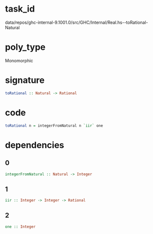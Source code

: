 
# task_id
data/repos/ghc-internal-9.1001.0/src/GHC/Internal/Real.hs--toRational-Natural

# poly_type
Monomorphic

# signature
```haskell
toRational :: Natural -> Rational
```   

# code
```haskell
toRational n = integerFromNatural n `iir` one
```

# dependencies
## 0
```haskell
integerFromNatural :: Natural -> Integer
```
## 1
```haskell
iir :: Integer -> Integer -> Rational
```
## 2
```haskell
one :: Integer
```
